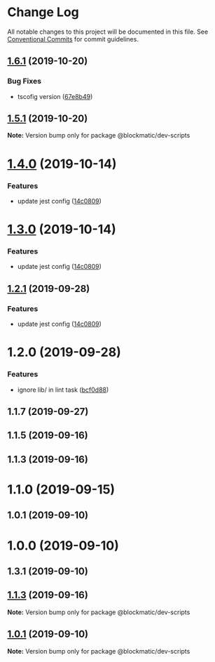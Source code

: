 # Change Log

All notable changes to this project will be documented in this file.
See [Conventional Commits](https://conventionalcommits.org) for commit guidelines.

## [1.6.1](https://github.com/blockmatic/dev-scripts/compare/@blockmatic/dev-scripts@1.6.0...@blockmatic/dev-scripts@1.6.1) (2019-10-20)

### Bug Fixes

- tscofig version ([67e8b49](https://github.com/blockmatic/dev-scripts/commit/67e8b49))

## [1.5.1](https://github.com/blockmatic/dev-scripts/compare/@blockmatic/dev-scripts@1.5.0...@blockmatic/dev-scripts@1.5.1) (2019-10-20)

**Note:** Version bump only for package @blockmatic/dev-scripts

# [1.4.0](https://github.com/blockmatic/dev-scripts/compare/@blockmatic/dev-scripts@1.2.0...@blockmatic/dev-scripts@1.4.0) (2019-10-14)

### Features

- update jest config ([14c0809](https://github.com/blockmatic/dev-scripts/commit/14c0809))

# [1.3.0](https://github.com/blockmatic/dev-scripts/compare/@blockmatic/dev-scripts@1.2.0...@blockmatic/dev-scripts@1.3.0) (2019-10-14)

### Features

- update jest config ([14c0809](https://github.com/blockmatic/dev-scripts/commit/14c0809))

## [1.2.1](https://github.com/blockmatic/dev-scripts/compare/@blockmatic/dev-scripts@1.2.0...@blockmatic/dev-scripts@1.2.1) (2019-09-28)

### Features

- update jest config ([14c0809](https://github.com/blockmatic/dev-scripts/commit/14c0809))

# 1.2.0 (2019-09-28)

### Features

- ignore lib/ in lint task ([bcf0d88](https://github.com/blockmatic/dev-scripts/commit/bcf0d88))

## 1.1.7 (2019-09-27)

## 1.1.5 (2019-09-16)

## 1.1.3 (2019-09-16)

# 1.1.0 (2019-09-15)

## 1.0.1 (2019-09-10)

# 1.0.0 (2019-09-10)

## 1.3.1 (2019-09-10)

## [1.1.3](https://github.com/blockmatic/dev-scripts/compare/v1.1.2...v1.1.3) (2019-09-16)

**Note:** Version bump only for package @blockmatic/dev-scripts

## [1.0.1](https://github.com/blockmatic/dev-scripts/compare/v1.0.0...v1.0.1) (2019-09-10)

**Note:** Version bump only for package @blockmatic/dev-scripts
